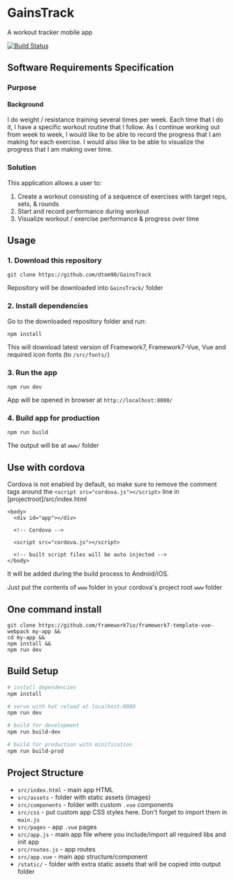 # GainsTrack
A workout tracker mobile app

[![Build Status](https://travis-ci.org/dtom90/GainsTrack.svg?branch=master)](https://travis-ci.org/dtom90/GainsTrack)

## Software Requirements Specification

### Purpose

#### Background

I do weight / resistance training several times per week. Each time that I do it, I have a specific workout routine that I follow. As I continue working out from week to week, I would like to be able to record the progress that I am making for each exercise. I would also like to be able to visualize the progress that I am making over time.

### Solution

This application allows a user to:

1. Create a workout consisting of a sequence of exercises with target reps, sets, & rounds
2. Start and record performance during workout
3. Visualize workout / exercise performance & progress over time

## Usage

### 1. Download this repository
```
git clone https://github.com/dtom90/GainsTrack
```

Repository will be downloaded into `GainsTrack/` folder

### 2. Install dependencies

Go to the downloaded repository folder and run:
```
npm install
```

This will download latest version of Framework7, Framework7-Vue, Vue and required icon fonts (to `/src/fonts/`)

### 3. Run the app

```
npm run dev
```

App will be opened in browser at `http://localhost:8080/`

### 4. Build app for production

```
npm run build
```

The output will be at `www/` folder

## Use with cordova
Cordova is not enabled by default, so make sure to remove the comment tags around the `<script src="cordova.js"></script>` line in [projectroot]/src/index.html
```
<body>
  <div id="app"></div>

  <!-- Cordova -->

  <script src="cordova.js"></script>

  <!-- built script files will be auto injected -->
</body>
```
It will be added during the build process to Android/iOS.

Just put the contents of `www` folder in your cordova's project root `www` folder

## One command install

```
git clone https://github.com/framework7io/framework7-template-vue-webpack my-app &&
cd my-app &&
npm install &&
npm run dev
```

## Build Setup

``` bash
# install dependencies
npm install

# serve with hot reload at localhost:8080
npm run dev

# build for development
npm run build-dev

# build for production with minification
npm run build-prod
```

## Project Structure

* `src/index.html` - main app HTML
* `src/assets` - folder with static assets (images)
* `src/components` - folder with custom `.vue` components
* `src/css` - put custom app CSS styles here. Don't forget to import them in `main.js`
* `src/pages` - app `.vue` pages
* `src/app.js` - main app file where you include/import all required libs and init app
* `src/routes.js` - app routes
* `src/app.vue` - main app structure/component
* `/static/` - folder with extra static assets that will be copied into output folder
